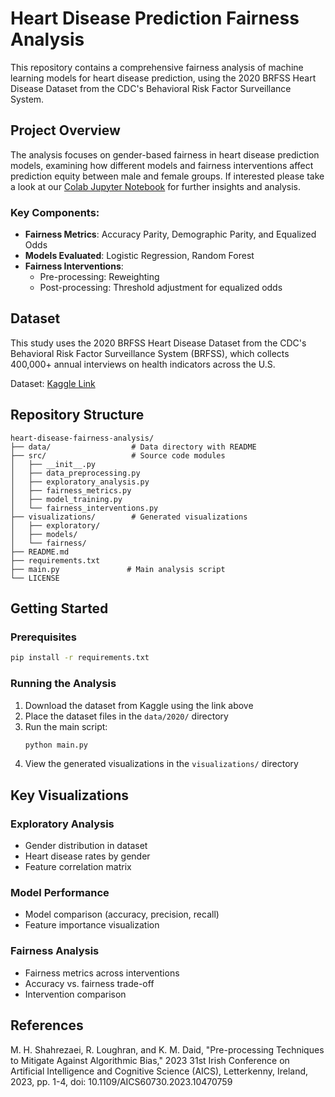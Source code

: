 # Heart Disease Prediction Fairness Analysis

This repository contains a comprehensive fairness analysis of machine learning models for heart disease prediction, using the 2020 BRFSS Heart Disease Dataset from the CDC's Behavioral Risk Factor Surveillance System.

## Project Overview

The analysis focuses on gender-based fairness in heart disease prediction models, examining how different models and fairness interventions affect prediction equity between male and female groups. If interested please take a look at our [Colab Jupyter Notebook](https://github.com/khinvi/heart-disease-fairness-analysis/blob/main/Assignment2_291J.ipynb) for further insights and analysis.

### Key Components:
- **Fairness Metrics**: Accuracy Parity, Demographic Parity, and Equalized Odds
- **Models Evaluated**: Logistic Regression, Random Forest
- **Fairness Interventions**: 
  - Pre-processing: Reweighting
  - Post-processing: Threshold adjustment for equalized odds

## Dataset

This study uses the 2020 BRFSS Heart Disease Dataset from the CDC's Behavioral Risk Factor Surveillance System (BRFSS), which collects 400,000+ annual interviews on health indicators across the U.S.

Dataset: [Kaggle Link](https://www.kaggle.com/datasets/kamilpytlak/personal-key-indicators-of-heart-disease/data)

## Repository Structure

```
heart-disease-fairness-analysis/
├── data/                  # Data directory with README
├── src/                   # Source code modules
│   ├── __init__.py
│   ├── data_preprocessing.py
│   ├── exploratory_analysis.py
│   ├── fairness_metrics.py
│   ├── model_training.py
│   └── fairness_interventions.py
├── visualizations/        # Generated visualizations
│   ├── exploratory/
│   ├── models/
│   └── fairness/
├── README.md
├── requirements.txt
├── main.py               # Main analysis script
└── LICENSE
```

## Getting Started

### Prerequisites
```bash
pip install -r requirements.txt
```

### Running the Analysis
1. Download the dataset from Kaggle using the link above
2. Place the dataset files in the `data/2020/` directory
3. Run the main script:
   ```bash
   python main.py
   ```
4. View the generated visualizations in the `visualizations/` directory

## Key Visualizations

### Exploratory Analysis
- Gender distribution in dataset
- Heart disease rates by gender
- Feature correlation matrix

### Model Performance
- Model comparison (accuracy, precision, recall)
- Feature importance visualization

### Fairness Analysis
- Fairness metrics across interventions
- Accuracy vs. fairness trade-off
- Intervention comparison

## References

M. H. Shahrezaei, R. Loughran, and K. M. Daid, "Pre-processing Techniques to Mitigate Against Algorithmic Bias," 2023 31st Irish Conference on Artificial Intelligence and Cognitive Science (AICS), Letterkenny, Ireland, 2023, pp. 1-4, doi: 10.1109/AICS60730.2023.10470759
